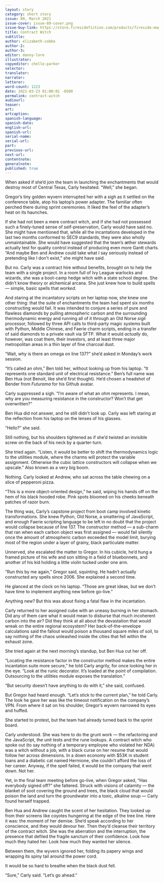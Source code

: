 ```yaml
---
layout: story
category: short story
issue: 89, March 2021
issue-cover: issue-89-cover.png
issue-buy-link: https://store.firesidefiction.com/products/fireside-magazine-issue-89-march-2021
title: Contract Witch
subtitle:
author: elizabeth-cobbe
author-2:
author-3:
editor: danny-lore
illustrator:
copyeditor: chelle-parker
selector:
translator:
narrator:
letterer:
word-count: 1223
date: 2021-03-23 01:00:01 -0500
permalink: contract-witch
audiourl:
teaser:
art:
artcaption:
spanish-language:
spanish-date:
english-url:
spanish-url:
serial-name:
serial-url:
part:
previous-url:
next-url:
contentnote:
generalnote:
published: true
---
```

When asked if she’d join the team in launching the enchantments that would destroy most of Central Texas, Carly hesitated. “Well,” she began.

Gregor’s tiny golden wyvern interrupted her with a sigh as it settled on the conference table, atop his laptop’s power adapter. The familiar often perched there during sprint ceremonies. It liked the feel of the adapter’s heat on its haunches.

If she had not been a mere contract witch, and if she had not possessed such a finely-tuned sense of self-preservation, Carly would have said no. She might have mentioned that, while all the incantations developed in the last two months conformed to SEC9 standards, they were also wholly unmaintainable. She would have suggested that the team’s æther stewards actually test for quality control instead of producing even more Gantt charts. “And maybe Ben and Andrew could take what I say seriously instead of pretending like I don’t exist,” she might have said.

But no. Carly was a contract hire without benefits, brought on to help the team with a single project. In a room full of Ivy League warlocks and wizards, she was a boot-camp hedge witch with a state school degree. She didn’t know theory or alchemical arcana. She just knew how to build spells — simple, basic spells that _worked_.

And staring at the incantatory scripts on her laptop now, she knew one other thing: that the suite of enchantments the team had spent six months constructing would fail. It was intended to conjure a series of pure and flawless diamonds by pulling atmospheric carbon and the surrounding thermodynamic energy and running all of it through an Old Norse sigil processor, followed by three API calls to third-party magic systems built with Python, Middle Chinese, and Faerie charm scripts, ending in a transfer of said diamonds to a private vault via SFTP. What it would _actually_ do, however, was coat them, their investors, and at least three major metropolitan areas in a thin layer of fine charcoal dust.

“Wait, why is there an omega on line 137?” she’d asked in Monday’s work session.

“It’s called an ohm,” Ben told her, without looking up from his laptop. “It represents one standard unit of electrical resistance.” Ben’s full name was Ben Hua (not Benoit, like she’d first thought). He’d chosen a headshot of Bender from _Futurama_ for his Github avatar.

Carly suppressed a sigh. “I’m aware of what an ohm represents. I mean, why are you measuring resistance in the constructor? Won’t that get overwritten?”

Ben Hua did not answer, and he still didn’t look up. Carly was left staring at the reflection from his laptop on the lenses of his glasses.

“Hello?” she said.

Still nothing, but his shoulders tightened as if she’d twisted an invisible screw on the back of his neck by a quarter-turn.

She tried again. “Listen, it would be better to shift the thermodynamics logic to the utilities module, where the charms will protect the variable assignment. Otherwise the cubic lattice constructors will collapse when we upscale.” Also known as a very big boom.

Nothing. Carly looked at Andrew, who sat across the table chewing on a slice of pepperoni pizza.

“This is a more object-oriented design,” he said, wiping his hands off on the hem of his black hooded robe. Pink spots bloomed on his cheeks beneath patches of razor burn.

The thing was, Carly’s capstone project from boot camp involved kinetic transformations. She knew Python, Old Norse, a smattering of JavaScript, and enough Faerie scripting language to be left in no doubt that the project would collapse because of line 137. The constructor method — a sub-charm that ran when each carbon object was first assigned — would fail silently once the amount of atmospheric carbon exceeded the model limit, burying most of the region under a layer of grainy, black particulate matter.

Unnerved, she escalated the matter to Gregor. In his cubicle, he’d hung a framed picture of his wife and son sitting in a field of bluebonnets, and another of his kid holding a little violin tucked under one arm.

“Run this by me again,” Gregor said, squinting. He hadn’t actually constructed any spells since 2006. She explained a second time.

He glanced at the clock on his laptop. “Those are great ideas, but we don’t have time to implement anything new before go-live.”

Anything new? But this was about fixing a fatal flaw in the incantation.

Carly returned to her assigned cube with an uneasy burning in her stomach. Did any of them care what it would mean to disburse that much incoherent carbon into the air? Did they think at all about the devastation that would wreak on the entire regional ecosystem? Her back-of-the-envelope calculations said the fallout would poison a thousand square miles of soil, to say nothing of the chaos unleashed inside the cities that fell within the exhaust zone.

She tried again at the next morning’s standup, but Ben Hua cut her off.

“Locating the resistance factor in the constructor method makes the entire incantation suite more secure,” he told Carly angrily, for once looking her in the eye. “Look at the runic decorator. It’s loaded at the point of compilation. Outsourcing to the utilities module exposes the translation.”

“But security doesn’t have anything to do with it,” she said, confused.

But Gregor had heard enough. “Let’s stick to the current plan,” he told Carly. The look he gave her was like the timeout notification on the company’s VPN. From where it sat on his shoulder, Gregor’s wyvern narrowed its eyes and huffed.

She started to protest, but the team had already turned back to the sprint board.

Carly understood. She was here to do the grunt work — the refactoring and the JavaScript, the unit tests and the rune lookups. A contract witch who spoke out (to say nothing of a temporary employee who violated her NDA) was a witch without a job, with a black curse on her resume that would follow her across dimensions. In a down economy with $53K in student loans and a diabetic cat named Hermione, she couldn’t afford the loss of her career. Anyway, if the spell failed, it would be the company that went down. Not her.

Yet, in the final team meeting before go-live, when Gregor asked, “Has everybody signed off?” she faltered. Struck with visions of calamity — the blanket of soot covering the ground and trees, the black cloud that would poison the land and turn the groundwater into a toxic, alkaline soup — Carly found herself trapped.

Ben Hua and Andrew caught the scent of her hesitation. They looked up from their screens like coyotes hungering at the edge of the tree line. Here it was: the moment of her demise. She’d speak according to her conscience, and they would devour her. Then they’d cleanse their territory of the contract witch. She was the aberration and the interruption, the presence that defiled the fragile sanctum of their confidence. Look how much they hated her. Look how much they wanted her silence.

Between them, the wyvern ignored her, folding its papery wings and wrapping its spiny tail around the power cord.

It would be so hard to breathe when the black dust fell.

“Sure,” Carly said. “Let’s go ahead.”
